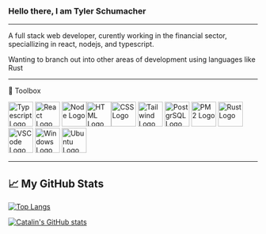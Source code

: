 ### Hello there, I am Tyler Schumacher

---

A full stack web developer, curently working in the financial sector, speciallizing in react, nodejs, and typescript.

Wanting to branch out into other areas of development using languages like Rust

---

🧰 Toolbox

<img src="https://cdn.worldvectorlogo.com/logos/typescript.svg" alt="Typescript Logo" width="50" height="50"/> <img src="https://cdn.worldvectorlogo.com/logos/react-2.svg" alt="React Logo" width="50" height="50"/> <img src="https://cdn.worldvectorlogo.com/logos/nodejs-icon.svg" alt="Node Logo" width="50" height="50"/><img src="https://cdn.worldvectorlogo.com/logos/html5.svg" alt="HTML Logo" width="50" height="50"/><img src="https://cdn.worldvectorlogo.com/logos/css3.svg" alt="CSS Logo" width="50" height="50"/> <img src="https://cdn.worldvectorlogo.com/logos/tailwind-css-2.svg" alt="Tailwind Logo" width="50" height="50"/> <img src="https://cdn.worldvectorlogo.com/logos/postgresql.svg" alt="PostgrSQL Logo" width="50" height="50"/> <img src="https://cdn.worldvectorlogo.com/logos/pm2.svg" alt="PM2 Logo" width="50" height="50"/> <img src="https://cdn.worldvectorlogo.com/logos/rust.svg" alt="Rust Logo" width="50" height="50"/> <img src="https://cdn.worldvectorlogo.com/logos/visual-studio-code-1.svg" alt="VSCode Logo" width="50" height="50"/> <img src="https://cdn.worldvectorlogo.com/logos/microsoft-windows-22.svg" alt="Windows Logo" width="50" height="50"/> <img src="https://cdn.worldvectorlogo.com/logos/ubuntu-4.svg" alt="Ubuntu Logo" width="50" height="50"/>

---

## &#x1f4c8; My GitHub Stats

[![Top Langs](https://github-readme-stats.vercel.app/api/top-langs/?username=traweezy&hide=java,html,css&theme=radical)](https://github.com/anuraghazra/github-readme-stats)

[![Catalin's GitHub stats](https://github-readme-stats.vercel.app/api?username=traweezy&theme=radical)](https://github.com/anuraghazra/github-readme-stats)
